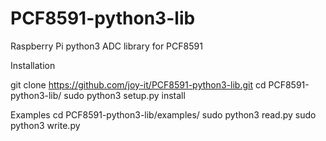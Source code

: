 # PCF8591-python3-lib
Raspberry Pi python3 ADC library for PCF8591

Installation

git clone https://github.com/joy-it/PCF8591-python3-lib.git
cd PCF8591-python3-lib/
sudo python3 setup.py install

Examples
cd PCF8591-python3-lib/examples/
sudo python3 read.py
sudo python3 write.py
